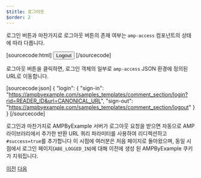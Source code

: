 ```yaml
---
$title: 로그아웃
$order: 2
---
```


로그인 버튼과 마찬가지로 로그아웃 버튼의 존재 여부는 `amp-access` 컴포넌트의 상태에 따라 다릅니다.

[sourcecode:html]
<button amp-access="loggedIn" amp-access-hide tabindex="0" on="tap:amp-access.login-sign-out" class="button-primary comment-button">Logout</button>
[/sourcecode]

로그아웃 버튼을 클릭하면, 로그인 객체의 일부로 `amp-access` JSON 환경에 정의된 URL로 이동합니다.

[sourcecode:json]
{
"login": {
  "sign-in": "https://ampbyexample.com/samples_templates/comment_section/login?rid=READER_ID&url=CANONICAL_URL",
  "sign-out": "https://ampbyexample.com/samples_templates/comment_section/logout"
  }
}
[/sourcecode]

로그인과 마찬가지로 AMPByExample 서버가 로그아웃 요청을 받으면 자동으로 AMP 라이브러리에서 추가한 반환 URL 쿼리 파라미터를 사용하여 리디렉션하고 `#success=true`를 추가합니다
이 시점에 여러분은 처음 페이지로 돌아왔으며, 동일 시점에서 로그인 페이지(`ABE_LOGGED_IN`)에 대해 이전에 생성 된 AMPByExample 쿠키가 지워집니다.

<div class="prev-next-buttons">
  <a class="button prev-button" href="/ko/docs/tutorials/login_requiring/add_comment.html"><span class="arrow-prev">이전</span></a>
  <a class="button next-button" href="/ko/docs/tutorials/login_requiring/summary.html"><span class="arrow-next">다음</span></a>
</div>
